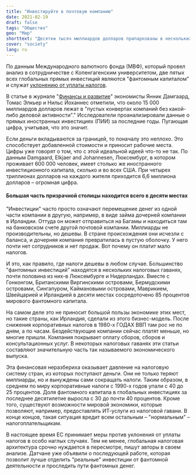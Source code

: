 ```yaml
---
title: "Инвестируйте в почтовую компанию"
date: 2021-02-19
draft: false
tags: "Общество"
geo: "Мир"
shorttext: "Десятки тысяч миллиардов долларов припаркованы в нескольких налоговых убежищах. Эти деньги непродуктивны, но они дешевы."
cover: "society"
lang: ru
---
```


По данным Международного валютного фонда (МВФ), который провел анализ в сотрудничестве с Копенгагенским университетом, две пятых всех глобальных прямых инвестиций являются "фантомным капиталом" и служат [уклонению от уплаты налогов](https://www.n-tv.de/wirtschaft/40-Prozent-aller-Investments-sind-Steuerflucht-article21266926.html "40 Prozent aller Investments sind Steuerflucht").

В статье в журнале "[Финансы и развитие](https://www.imf.org/external/pubs/ft/fandd/2019/09/the-rise-of-phantom-FDI-in-tax-havens-damgaard.htm "The Rise of Phantom Investments")" экономисты Янник Дамгаард, Томас Элкьер и Нильс Йоханнес отметили, что около 15 000 миллиардов долларов лежат в "пустых конвертах компаний без какой-либо деловой активности"." Исследователи проанализировали данные о прямых иностранных инвестициях (ПИИ) за последние годы. Пугающая цифра, учитывая, что это значит.

Если деньги вкладываются за границей, то поначалу это неплохо. Это способствует добавленной стоимости и приносит рабочие места. Цифры уже говорят о том, что с этой идеальной идеей что-то не так. По данным Damgaard, Elkjaer and Johannesen, Люксембург, в котором проживает 600 000 человек, имеет столько же иностранного инвестиционного капитала, сколько и во всех США. При четырех триллионах долларов на каждого жителя приходится 6,6 миллиона долларов – огромная цифра.

#### Большая часть призрачной столицы находится всего в десяти местах

"Инвестиции" часто просто означают перемещение денег из одной части компании в другую, например, в виде займа дочерней компании в Ирландии. Оттуда он может отправиться на Багамы и находиться там на банковском счете другой почтовой компании. Миллиарды не производительны, но дешевы. В стране происхождения они исчезли с баланса, и дочерняя компания превратилась в пустую оболочку. У него почти нет сотрудников и нет продаж. Вот почему он платит мало налогов.

И это, как правило, где налоги дешевы в любом случае. Большинство "фантомных инвестиций" находятся в нескольких налоговых гаванях, почти половина из них-в Люксембурге и Нидерландах. Вместе с Гонконгом, Британскими Виргинскими островами, Бермудскими островами, Сингапуром, Каймановыми островами, Маврикием, Швейцарией и Ирландией в десяти местах сосредоточено 85 процентов мирового фантомного капитала.

На самом деле это не приносит большой пользы экономике этих мест, но такие страны, как Ирландия, сделали из этого бизнес-модель. После снижения корпоративных налогов в 1980-х ГОДАХ ВВП там рос не по дням, а по часам. Бездействующие компании сейчас платят меньше, но многие пришли. Компания покрывает оплату сборов, сборов и консультационных услуг. В некоторых налоговых гаванях эти статьи составляют значительную часть так называемого экономического выпуска.

Эта финансовая неразбериха оказывает давление на налоговую систему стран, из которых поступают деньги. Они не только теряют миллиарды, но и вынуждены сами сокращать налоги. Таким образом, в среднем по миру корпоративные налоги с 1990-х годов упали с 40 до 25 процентов. Доля фантомного капитала в глобальных инвестициях за последнее десятилетие выросла с 30 до почти 40 процентов. Кроме того, существуют возможности мировой экономики, которые позволяют, например, предоставлять ИТ-услуги из налоговой гавани. В конце концов, такая ситуация вредит всем остальным – "нормальным" –налогоплательщикам.

В настоящее время ЕС принимает меры против уклонения от уплаты налогов в особо наглых случаях. Тем не менее, глобальная налоговая архитектура срочно нуждается в пересмотре, пишут авторы в своем анализе. Датчане уже объявили о последующей работе, которая позволит лучше отделить "реальные" инвестиции от фантомной деятельности и проследить пути фантомных денег.
